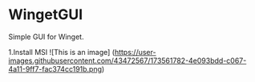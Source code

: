 ﻿# WingetGUI

Simple GUI for Winget.

1.Install MSI 
![This is an image]
(https://user-images.githubusercontent.com/43472567/173561782-4e093bdd-c067-4a11-9ff7-fac374cc191b.png)


